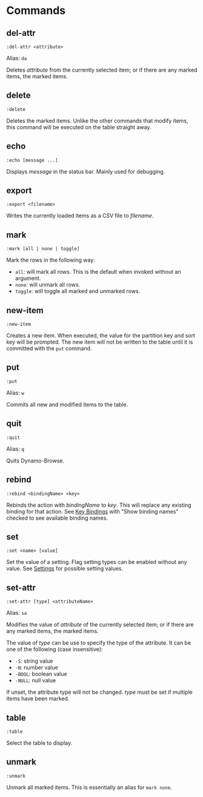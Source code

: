 # Commands

## del-attr

```
:del-attr <attribute>
```

Alias: `da`

Deletes _attribute_ from the currently selected item; or if there are any marked items, the marked items.

## delete

```
:delete
```

Deletes the marked items.  Unlike the other commands that modify items, this command will be executed on
the table straight away.

## echo

```
:echo [message ...]
```

Displays _message_ in the status bar.  Mainly used for debugging.

## export

```
:export <filename>
```

Writes the currently loaded items as a CSV file to _filename_.

## mark

```
:mark [all | none | toggle]
```

Mark the rows in the following way:

- `all`: will mark all rows.  This is the default when invoked without an argument.
- `none`: will unmark all rows.
- `toggle`: will toggle all marked and unmarked rows.


## new-item

```
:new-item
```

Creates a new item.  When executed, the value for the partition key and sort key will be prompted.
The new item will not be written to the table until it is committed with the `put` command.

## put

```
:put
```

Alias: `w`

Commits all new and modified items to the table.

## quit

```
:quit
```

Alias: `q`

Quits Dynamo-Browse.

## rebind

```
:rebind <bindingName> <key>
```

Rebinds the action with _bindingName_ to _key_.  This will replace any existing binding for that action.
See [Key Bindings](#key-bindings) with "Show binding names" checked to see available binding names.

## set

```
:set <name> [value]
```

Set the value of a setting.  Flag setting types can be enabled without any value.  See [Settings](#settings) for possible setting values.

## set-attr

```
:set-attr [type] <attributeName>
```

Alias: `sa`

Modifies the value of _attribute_ of the currently selected item; or if there are any marked items, the marked items.

The value of _type_ can be use to specify the type of the attribute.  It can be one of the following (case insensitive):

- `-S`: string value
- `-N`: number value
- `-BOOL`: boolean value
- `-NULL`: null value

If unset, the attribute type will not be changed.  _type_ must be set if multiple items have been marked.

## table

```
:table
```

Select the table to display.

## unmark

```
:unmark
```

Unmark all marked items.  This is essentially an alias for `mark none`.
